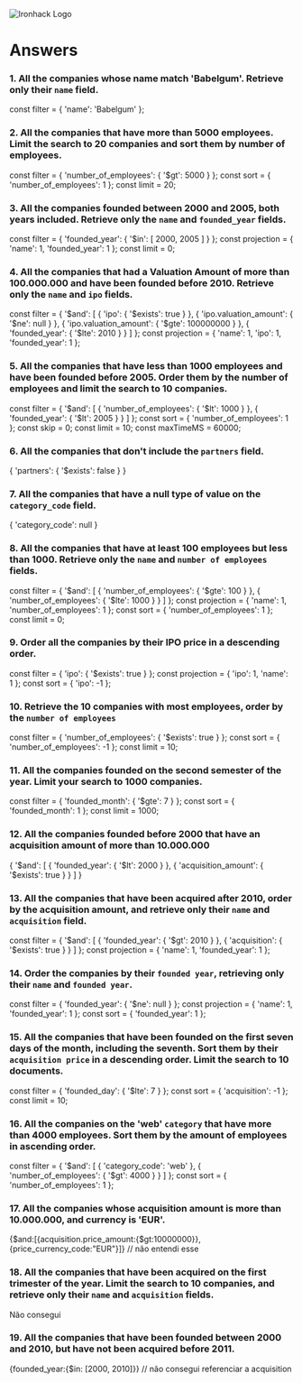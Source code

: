 ![Ironhack Logo](https://i.imgur.com/1QgrNNw.png)

# Answers

### 1. All the companies whose name match 'Babelgum'. Retrieve only their `name` field.

const filter = {
  'name': 'Babelgum'
};


### 2. All the companies that have more than 5000 employees. Limit the search to 20 companies and sort them by **number of employees**.

const filter = {
  'number_of_employees': {
    '$gt': 5000
  }
};
const sort = {
  'number_of_employees': 1
};
const limit = 20;


### 3. All the companies founded between 2000 and 2005, both years included. Retrieve only the `name` and `founded_year` fields.

const filter = {
  'founded_year': {
    '$in': [
      2000, 2005
    ]
  }
};
const projection = {
  'name': 1, 
  'founded_year': 1
};
const limit = 0;


### 4. All the companies that had a Valuation Amount of more than 100.000.000 and have been founded before 2010. Retrieve only the `name` and `ipo` fields.

const filter = {
  '$and': [
    {
      'ipo': {
        '$exists': true
      }
    }, {
      'ipo.valuation_amount': {
        '$ne': null
      }
    }, {
      'ipo.valuation_amount': {
        '$gte': 100000000
      }
    }, {
      'founded_year': {
        '$lte': 2010
      }
    }
  ]
};
const projection = {
  'name': 1, 
  'ipo': 1, 
  'founded_year': 1
};

### 5. All the companies that have less than 1000 employees and have been founded before 2005. Order them by the number of employees and limit the search to 10 companies.

const filter = {
  '$and': [
    {
      'number_of_employees': {
        '$lt': 1000
      }
    }, {
      'founded_year': {
        '$lt': 2005
      }
    }
  ]
};
const sort = {
  'number_of_employees': 1
};
const skip = 0;
const limit = 10;
const maxTimeMS = 60000;


### 6. All the companies that don't include the `partners` field.

{
  'partners': {
    '$exists': false
  }
}

### 7. All the companies that have a null type of value on the `category_code` field.

{
  'category_code': null
}

### 8. All the companies that have at least 100 employees but less than 1000. Retrieve only the `name` and `number of employees` fields.

const filter = {
  '$and': [
    {
      'number_of_employees': {
        '$gte': 100
      }
    }, {
      'number_of_employees': {
        '$lte': 1000
      }
    }
  ]
};
const projection = {
  'name': 1, 
  'number_of_employees': 1
};
const sort = {
  'number_of_employees': 1
};
const limit = 0;


### 9. Order all the companies by their IPO price in a descending order.

const filter = {
  'ipo': {
    '$exists': true
  }
};
const projection = {
  'ipo': 1, 
  'name': 1
};
const sort = {
  'ipo': -1
};


### 10. Retrieve the 10 companies with most employees, order by the `number of employees`

const filter = {
  'number_of_employees': {
    '$exists': true
  }
};
const sort = {
  'number_of_employees': -1
};
const limit = 10;


### 11. All the companies founded on the second semester of the year. Limit your search to 1000 companies.

const filter = {
  'founded_month': {
    '$gte': 7
  }
};
const sort = {
  'founded_month': 1
};
const limit = 1000;

### 12. All the companies founded before 2000 that have an acquisition amount of more than 10.000.000

{
  '$and': [
    {
      'founded_year': {
        '$lt': 2000
      }
    }, {
      'acquisition_amount': {
        '$exists': true
      }
    }
  ]
}

### 13. All the companies that have been acquired after 2010, order by the acquisition amount, and retrieve only their `name` and `acquisition` field.

const filter = {
  '$and': [
    {
      'founded_year': {
        '$gt': 2010
      }
    }, {
      'acquisition': {
        '$exists': true
      }
    }
  ]
};
const projection = {
  'name': 1, 
  'founded_year': 1
};


### 14. Order the companies by their `founded year`, retrieving only their `name` and `founded year`.


const filter = {
  'founded_year': {
    '$ne': null
  }
};
const projection = {
  'name': 1, 
  'founded_year': 1
};
const sort = {
  'founded_year': 1
};


### 15. All the companies that have been founded on the first seven days of the month, including the seventh. Sort them by their `acquisition price` in a descending order. Limit the search to 10 documents.

const filter = {
  'founded_day': {
    '$lte': 7
  }
};
const sort = {
  'acquisition': -1
};
const limit = 10;

### 16. All the companies on the 'web' `category` that have more than 4000 employees. Sort them by the amount of employees in ascending order.


const filter = {
  '$and': [
    {
      'category_code': 'web'
    }, {
      'number_of_employees': {
        '$gt': 4000
      }
    }
  ]
};
const sort = {
  'number_of_employees': 1
};


### 17. All the companies whose acquisition amount is more than 10.000.000, and currency is 'EUR'.

{$and:[{acquisition.price_amount:{$gt:10000000}},{price_currency_code:"EUR"}]} // não entendi esse

### 18. All the companies that have been acquired on the first trimester of the year. Limit the search to 10 companies, and retrieve only their `name` and `acquisition` fields.

Não consegui

### 19. All the companies that have been founded between 2000 and 2010, but have not been acquired before 2011.

{founded_year:{$in: [2000, 2010]}} // não consegui referenciar a acquisition
